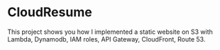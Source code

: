 # CloudResume

This project shows you how I implemented a static website on S3 with Lambda, Dynamodb, IAM roles, API Gateway, CloudFront, Route 53. 

